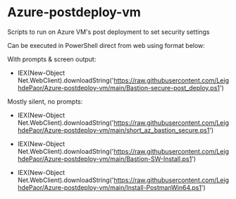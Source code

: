 # Azure-postdeploy-vm
Scripts to run on Azure VM's post deployment to set security settings

Can be executed in PowerShell direct from web using format below:

With prompts & screen output:
* IEX(New-Object Net.WebClient).downloadString('https://raw.githubusercontent.com/LeighdePaor/Azure-postdeploy-vm/main/Bastion-secure-post_deploy.ps1')

Mostly silent, no prompts:
* IEX(New-Object Net.WebClient).downloadString('https://raw.githubusercontent.com/LeighdePaor/Azure-postdeploy-vm/main/short_az_bastion_secure.ps1')

* IEX(New-Object Net.WebClient).downloadString('https://raw.githubusercontent.com/LeighdePaor/Azure-postdeploy-vm/main/Bastion-SW-Install.ps1')

* IEX(New-Object Net.WebClient).downloadString('https://raw.githubusercontent.com/LeighdePaor/Azure-postdeploy-vm/main/Install-PostmanWin64.ps1')

